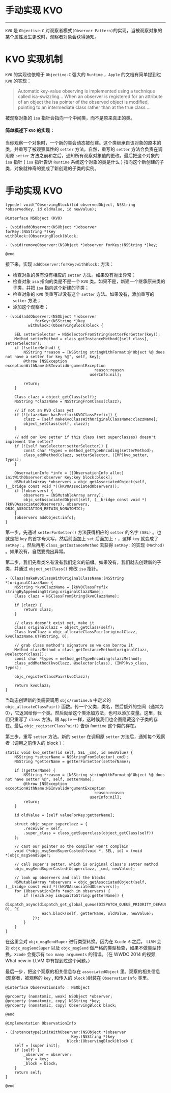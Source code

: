 # 手动实现 KVO

---

`KVO` 是 `Objective-C` 对观察者模式`(Observer Pattern)`的实现，当被观察对象的某个属性发生更改时，观察者对象会获得通知。

# KVO 实现机制

`KVO` 的实现也依赖于 `Objective-C` 强大的 `Runtime` ，`Apple` 的文档有简单提到过 `KVO` 的实现：
>Automatic key-value observing is implemented using a technique called isa-swizzling... When an observer is registered for an attribute of an object the isa pointer of the observed object is modified, pointing to an intermediate class rather than at the true class ...

被观察对象的 `isa` 指针会指向一个中间类，而不是原来真正的类。

#### 简单概述下 `KVO` 的实现：

当你观察一个对象时，一个新的类会动态被创建。这个类继承自该对象的原本的类，并重写了被观察属性的 `setter` 方法。自然，重写的 `setter` 方法会负责在调用原 `setter` 方法之前和之后，通知所有观察对象值的更改。最后把这个对象的 `isa` 指针 ( `isa` 指针告诉 `Runtime` 系统这个对象的类是什么 ) 指向这个新创建的子类，对象就神奇的变成了新创建的子类的实例。

# 手动实现 KVO

```
typedef void(^ObservingBlock)(id observedObject, NSString *observedKey, id oldValue, id newValue);

@interface NSObject (KVO)

- (void)addObserver:(NSObject *)observer
forKey:(NSString *)key
withBlock:(ObservingBlock)block;

- (void)removeObserver:(NSObject *)observer forKey:(NSString *)key;

@end
```

接下来，实现 `addObserver:forKey:withBlock:` 方法：

* 检查对象的类有没有相应的 `setter` 方法。如果没有抛出异常；
* 检查对象 `isa` 指向的类是不是一个 `KVO` 类。如果不是，新建一个继承原来类的子类，并把 `isa` 指向这个新建的子类；
* 检查对象的 `KVO` 类重写过没有这个 `setter` 方法。如果没有，添加重写的 `setter` 方法；
* 添加这个观察者；

```
- (void)addObserver:(NSObject *)observer
             forKey:(NSString *)key
          withBlock:(ObservingBlock)block {
    
    SEL setterSelector = NSSelectorFromString(setterForGetter(key));
    Method setterMethod = class_getInstanceMethod([self class], setterSelector);
    if (!setterMethod) {
        NSString *reason = [NSString stringWithFormat:@"Object %@ does not have a setter for key %@", self, key];
        @throw [NSException exceptionWithName:NSInvalidArgumentException
                                       reason:reason
                                     userInfo:nil];
        
        return;
    }
    
    Class clazz = object_getClass(self);
    NSString *clazzName = NSStringFromClass(clazz);
    
    // if not an KVO class yet
    if (![clazzName hasPrefix:kKVOClassPrefix]) {
        clazz = [self makeKvoClassWithOriginalClassName:clazzName];
        object_setClass(self, clazz);
    }
    
    // add our kvo setter if this class (not superclasses) doesn't implement the setter?
    if (![self hasSelector:setterSelector]) {
        const char *types = method_getTypeEncoding(setterMethod);
        class_addMethod(clazz, setterSelector, (IMP)kvo_setter, types);
    }
    
    ObservationInfo *info = [[ObservationInfo alloc] initWithObserver:observer Key:key block:block];
    NSMutableArray *observers = objc_getAssociatedObject(self, (__bridge const void *)(kKVOAssociatedObservers));
    if (!observers) {
        observers = [NSMutableArray array];
        objc_setAssociatedObject(self, (__bridge const void *)(kKVOAssociatedObservers), observers, OBJC_ASSOCIATION_RETAIN_NONATOMIC);
    }
    [observers addObject:info];
}
```

第一步，先通过 `setterForGetter()` 方法获得相应的 `setter` 的名字 `(SEL)` 。也就是把 `key` 的首字母大写，然后前面加上 `set` 后面加上 `:` ，这样 `key` 就变成了 `setKey:` 。然后再用 `class_getInstanceMethod` 去获得 `setKey:` 的实现 `(Method)` 。如果没有，自然要抛出异常。

第二步，我们先看类名有没有我们定义的前缀。如果没有，我们就去创建新的子类，并通过 `object_setClass()` 修改 `isa` 指针。

```
- (Class)makeKvoClassWithOriginalClassName:(NSString *)originalClazzName {
    NSString *kvoClazzName = [kKVOClassPrefix stringByAppendingString:originalClazzName];
    Class clazz = NSClassFromString(kvoClazzName);
    
    if (clazz) {
        return clazz;
    }
    
    // class doesn't exist yet, make it
    Class originalClazz = object_getClass(self);
    Class kvoClazz = objc_allocateClassPair(originalClazz, kvoClazzName.UTF8String, 0);
    
    // grab class method's signature so we can borrow it
    Method clazzMethod = class_getInstanceMethod(originalClazz, @selector(class));
    const char *types = method_getTypeEncoding(clazzMethod);
    class_addMethod(kvoClazz, @selector(class), (IMP)kvo_class, types);
    
    objc_registerClassPair(kvoClazz);
    
    return kvoClazz;
}
```

当动态创建新的类需要调用 `objc/runtime.h` 中定义的 `objc_allocateClassPair()` 函数。传一个父类，类名，然后额外的空间（通常为 0），它返回给你一个类。然后就给这个类添加方法，也可以添加变量。这里，我们只重写了 `class` 方法。跟 `Apple` 一样，这时候我们也企图隐藏这个子类的存在。最后 `objc_registerClassPair()` 告诉 `Runtime` 这个类的存在。

第三步，重写 `setter` 方法。新的 `setter` 在调用原 `setter` 方法后，通知每个观察者（调用之前传入的 block ）：

```
static void kvo_setter(id self, SEL _cmd, id newValue) {
    NSString *setterName = NSStringFromSelector(_cmd);
    NSString *getterName = getterForSetter(setterName);
    
    if (!getterName) {
        NSString *reason = [NSString stringWithFormat:@"Object %@ does not have setter %@", self, setterName];
        @throw [NSException exceptionWithName:NSInvalidArgumentException
                                       reason:reason
                                     userInfo:nil];
        return;
    }
    
    id oldValue = [self valueForKey:getterName];
    
    struct objc_super superclazz = {
        .receiver = self,
        .super_class = class_getSuperclass(object_getClass(self))
    };
    
    // cast our pointer so the compiler won't complain
    void (*objc_msgSendSuperCasted)(void *, SEL, id) = (void *)objc_msgSendSuper;
    
    // call super's setter, which is original class's setter method
    objc_msgSendSuperCasted(&superclazz, _cmd, newValue);
    
    // look up observers and call the blocks
    NSMutableArray *observers = objc_getAssociatedObject(self, (__bridge const void *)(kKVOAssociatedObservers));
    for (ObservationInfo *each in observers) {
        if ([each.key isEqualToString:getterName]) {
            dispatch_async(dispatch_get_global_queue(DISPATCH_QUEUE_PRIORITY_DEFAULT, 0), ^{
                each.block(self, getterName, oldValue, newValue);
            });
        }
    }
}
```

在这里会对 `objc_msgSendSuper` 进行类型转换。因为在 `Xcode 6` 之后， `LLVM` 会对 `objc_msgSendSuper` 以及 `objc_msgSend` 做严格的类型检查，如果不做类型转换。`Xcode` 会提示有 `too many arguments` 的错误。（在 WWDC 2014 的视频 What new in LLVM 中有提到过这个问题。）

最后一步，把这个观察的相关信息存在 `associatedObject` 里。观察的相关信息(观察者，被观察的 `key` , 和传入的 `block` )封装在 `ObservationInfo` 类里。

```
@interface ObservationInfo : NSObject

@property (nonatomic, weak) NSObject *observer;
@property (nonatomic, copy) NSString *key;
@property (nonatomic, copy) ObservingBlock block;

@end

@implementation ObservationInfo

- (instancetype)initWithObserver:(NSObject *)observer
                             Key:(NSString *)key
                           block:(ObservingBlock)block {
    self = [super init];
    if (self) {
        _observer = observer;
        _key = key;
        _block = block;
    }
    return self;
}

@end
```
